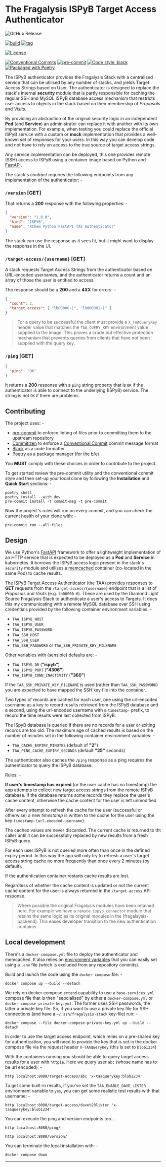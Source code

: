 # The Fragalysis ISPyB Target Access Authenticator

![GitHub Release](https://img.shields.io/github/v/release/xchem/fragalysis-ispyb-target-access-authenticator?include_prereleases)

[![build](https://github.com/xchem/fragalysis-ispyb-target-access-authenticator/actions/workflows/build.yaml/badge.svg)](https://github.com/xchem/fragalysis-ispyb-target-access-authenticator/actions/workflows/build.yaml)
[![tag](https://github.com/xchem/fragalysis-ispyb-target-access-authenticator/actions/workflows/tag.yaml/badge.svg)](https://github.com/xchem/fragalysis-ispyb-target-access-authenticator/actions/workflows/tag.yaml)

[![License](http://img.shields.io/badge/license-Apache%202.0-blue.svg?style=flat)](https://github.com/xchem/fragalysis-ispyb-target-access-authenticator/blob/master/LICENSE.txt)

[![Conventional Commits](https://img.shields.io/badge/Conventional%20Commits-1.0.0-yellow.svg)](https://conventionalcommits.org)
[![pre-commit](https://img.shields.io/badge/pre--commit-enabled-brightgreen?logo=pre-commit&logoColor=white)](https://github.com/pre-commit/pre-commit)
[![Code style: black](https://img.shields.io/badge/code%20style-black-000000.svg)](https://github.com/psf/black)
[![Packaged with Poetry](https://img.shields.io/badge/packaging-poetry-cyan.svg)](https://python-poetry.org/)

The ISPyB authenticator provides the Fragalysis Stack with a centralised service that
can be utilised by any number of stacks, and yields Target Access Strings based on User.
The authenticator is designed to replace the stack's internal **security** module that is
partly responsible for caching the regular SSH and MySQL ISPyB database access mechanism
that restricts user access to objects in the stack based on their membership of *Proposals*
and *Visits*.

By providing an abstraction of the original security logic in an independent **Pod**
(and **Service**) an administrator can replace it with another with its own implementation.
For example, when testing you could replace the official ISPyB service with a custom
or **mock** implementation that provides a well-known set of responses for your users.
In this way you can develop code and not have to rely on access to the true source
of target access strings.

Any service implementation can be deployed, this one provides remote (SSH) access to
ISPyB using a container image based on Python and [FastAPI].

The stack's _contract_ requires the following endpoints from any implementation
of the authenticator: -

### `/version` **[GET]**

That returns a **200** response with the following properties: -

```json
{
  "version": "1.0.0",
  "kind": "ISPYB",
  "name": "XChem Python FastAPI TAS Authenticator"
}
```

The stack can use the response as it sees fit, but it might want to display
the response in the UI.

### `/target-access/{username}` **[GET]**

A stack requests Target Access Strings from the authenticator based on URL-encoded
usernames, and the authenticator returns a count and an array of those the user is
entitled to access.

The response should be a **200** and a **4XX** for errors: -

```json
{
  "count": 2,
  "target_access": [ "lb00000-1", "lb000001-1" ]
}
```

>   For a query to be successful the client must provide a `X_TAAQueryKey` header value
    that matches the `TAA_QUERY_KEY` environment value supplied to the image.
    This proves a crude but effective protection mechanism that prevents queries from
    clients that have not been supplied with the query key.

### `/ping` **[GET]**

```json
{
  "ping": "OK"
}
```

It returns a **200** response with a `ping` string property that is `OK` if the
authenticator is able to connect to the underlying (ISPyB) service. The string
is not `OK` if there are problems.

## Contributing
The project uses: -

- [pre-commit] to enforce linting of files prior to committing them to the
  upstream repository
- [Commitizen] to enforce a [Conventional Commit] commit message format
- [Black] as a code formatter
- [Poetry] as a package manager (for the b/e)

You **MUST** comply with these choices in order to  contribute to the project.

To get started review the pre-commit utility and the conventional commit style
and then set-up your local clone by following the **Installation** and
**Quick Start** sections: -

    poetry shell
    poetry install --with dev
    pre-commit install -t commit-msg -t pre-commit

Now the project's rules will run on every commit, and you can check the
current health of your clone with: -

    pre-commit run --all-files

## Design
We use Python's [FastAPI] framework to offer a lightweight implementation of an
HTTP service that is expected to be deployed as a **Pod** and **Service** in
kubernetes. It borrows the ISPyB access logic present in the stack's `security` module
and utilises a [memcached] container (co-located in the same Pod) to cache results.

The ISPyB Target Access Authenticator (the TAA) provides responses to **GET** requests
from the `/target-access/{username}` endpoint that is a list of *Proposals* and *Visits*
(e.g. `lb00000-0`). These are used by the Diamond Light Source Fragalysis Stack to
authenticate a user's access to Targets. It does this my communicating with a
remote MySQL database over SSH using credentials provided by the following container
environment variables: -

-   `TAA_ISPYB_HOST`
-   `TAA_ISPYB_USER`
-   `TAA_ISPYB_PASSWORD`
-   `TAA_SSH_HOST`
-   `TAA_SSH_USER`
-   `TAA_SSH_PASSWORD` or `TAA_SSH_PRIVATE_KEY_FILENAME`

Other variables with (sensible) defaults are: -

-   `TAA_ISPYB_DB` (**"ispyb"**)
-   `TAA_ISPYB_PORT` (**"4306"**)
-   `TAA_ISPYB_CONN_INACTIVITY` (**"360"**)

If the `TAA_SSH_PRIVATE_KEY_FILENAME` is used (rather than `TAA_SSH_PASSWORD`) you are expected
to have mapped the SSH key file into the container.

Two types of records are cached for each user, one using the url-encoded username as
a key to record results retrieved from the ISPyB database and a second, using the
url-encoded username with a `timestamp-` prefix, to record the time results were
last collected from ISPyB.

The ISpyB database is queried if there are no records for a user or exiting records
are too old. The maximum age of cached results is based on the number of minutes set
in the following container environment variables: -

-   `TAA_CACHE_EXPIRY_MINUTES` (default of **"2"**)
-   `TAA_PING_CACHE_EXPIRY_SECONDS` (default **"25"** seconds)

The authenticator also caches the `/ping` response as a ping requires the authenticator
to query the ISPyB database.

Rules: -

**If user's timestamp has expired** (or the user cache has no timestamp)
the app attempts to collect new target access strings from the remote
ISPyB database. If the database returns some records they replace the user's
cache content, otherwise the cache content for the user is left unmodified.

After every attempt to refresh the cache for the user (successful or otherwise)
a new *timestamp* is written to the cache for the user using the key
`timestamp-{url-encoded-username}`.

The cached values are never discarded. The current cache is returned to tht caller
until it can be successfully replaced by new results from a fresh ISPyB query.

For each user ISPyB is not queried more often than once in the defined expiry period.
In this way the app will only try to refresh a user's target access string cache
no more frequently than once every 2 minutes (by default).

If the authentication container restarts cache results are lost.

Regardless of whether the cache content is updated or not the current cache content
for the user is always returned in the `/target-access` API response.

>   Where possible the original Fragalysis modules have been retained here.
    For example we have a `remote_ispyb_connector` module that retains the same logic
    as its original modules in the [fragalaysis-backend]. This eases developer
    transition to the new authentication container.

## Local development
There's a `docker-compose.yml` file to deploy the authenticator and memcached.
It also relies on [environment variables] that you can easily set using a `.env` file
(which is excluded from any repository commits).

Build and launch the code using the `docker compose` file: -

    docker compose up --build --detach

We rely on docker compose `extend` capability to use a `base-services.yml` compose file
that is then "sepcialised" by either a `docker-compose.yml` or
`docker-compose-private-key.yml`. The former uses SSH passwords, the latter a
private key file. So, if you want to use a private key file for SSH connections
(and have a `~/.ssh/fragalysis-stack` key-file) run: -

    docker compose --file docker-compose-private-key.yml up --build --detach

In order to use the target access endpoint, which relies on a pre-shared key for
authentication, you will need to provide the key that is set in the docker compose file
via the request header `X-TAAQueryKey` (this is set to `blob1234`)

With the containers running you should be able to query
target access results for a user with `httpie`. Here we query user `abc`
(whose name has to be url encoded): -

    http localhost:8080/target-access/abc 'x-taaquerykey:blob1234'

To get some built-in results, if you've set the `TAA_ENABLE_DAVE_LISTER` environment
variable to `yes`, you can get some realistic test results with that username: -

    http localhost:8080/target-access/dave%20lister 'x-taaquerykey:blob1234'

You can execute the ping and version endpoints too...

    http localhost:8080/ping/

    http localhost:8080/version/

You can terminate the local installation with: -

    docker compose down

---

[black]: https://black.readthedocs.io/en/stable
[commitizen]: https://commitizen-tools.github.io/commitizen/
[conventional commit]: https://www.conventionalcommits.org/en/v1.0.0/
[environment variables]: https://docs.docker.com/compose/how-tos/environment-variables/set-environment-variables/
[fastapi]: https://fastapi.tiangolo.com
[fragalysis-backend]: https://github.com/xchem/fragalysis-backend
[memcached]: https://memcached.org
[poetry]: https://python-poetry.org
[pre-commit]: https://pre-commit.com
